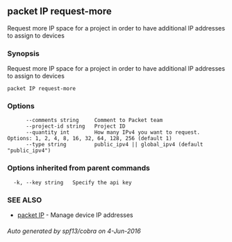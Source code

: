 ## packet IP request-more

Request more IP space for a project in order to have additional IP addresses to assign to devices

### Synopsis


Request more IP space for a project in order to have additional IP addresses to assign to devices

```
packet IP request-more
```

### Options

```
      --comments string     Comment to Packet team
      --project-id string   Project ID
      --quantity int        How many IPv4 you want to request. Options: 1, 2, 4, 8, 16, 32, 64, 128, 256 (default 1)
      --type string         public_ipv4 || global_ipv4 (default "public_ipv4")
```

### Options inherited from parent commands

```
  -k, --key string   Specify the api key
```

### SEE ALSO
* [packet IP](packet_IP.md)	 - Manage device IP addresses

###### Auto generated by spf13/cobra on 4-Jun-2016
